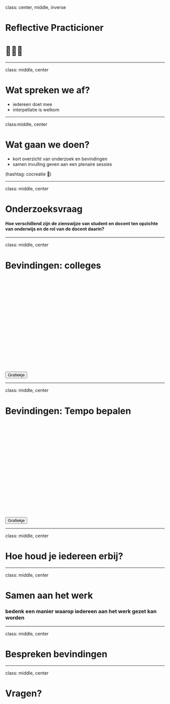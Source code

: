 
class: center, middle, inverse

# Reflective Practicioner
# 👨🏻‍🏫

---
class: middle, center
# Wat spreken we af?
- iedereen doet mee
- interpellatie is welkom
---
class:middle, center
# Wat gaan we doen?

- kort overzicht van onderzoek en bevindingen
- samen invulling geven aan een plenaire sessies

(hashtag: cocreatie 🤢)

---

class: middle, center

# Onderzoeksvraag
#### Hoe verschillend zijn de zienswijze van student en docent ten opzichte van onderwijs en de rol van de docent daarin?

---
class: middle, center

# Bevindingen: colleges


<!-- - Colleges worden als belangrijk beschouwd -->
<div class="charts" id="college-chart" style="width: 800px; height: 300px;"></div>
<button onclick="loadCollegeChart();">Grafiekje</button>

---
class: middle, center
# Bevindingen: Tempo bepalen


<div class="charts" id="tempo-chart" style="width: 800px; height: 300px;"></div>
<button onclick="loadTempoChart();">Grafiekje</button>


---
class: middle, center
# Hoe houd je iedereen erbij?

---
class: middle, center
# Samen aan het werk

### bedenk een manier waarop iedereen aan het werk gezet kan worden

---
class: middle, center

# Bespreken bevindingen

---
class: middle, center
# Vragen?